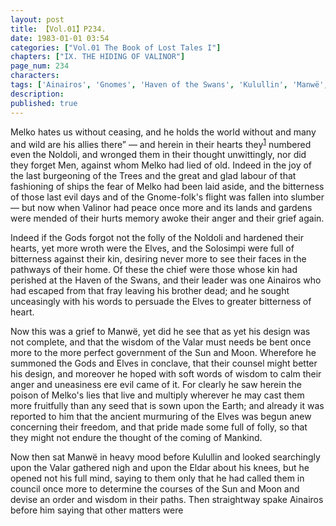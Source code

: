 ```yaml
---
layout: post
title: 【Vol.01】P234.
date: 1983-01-01 03:54
categories: ["Vol.01 The Book of Lost Tales I"]
chapters: ["IX. THE HIDING OF VALINOR"]
page_num: 234
characters: 
tags: ['Ainairos', 'Gnomes', 'Haven of the Swans', 'Kulullin', 'Manwë', 'Melko', 'Moon, The', 'Men', 'Noldoli', 'Solosimpi', 'Sun, The', 'Two Trees']
description: 
published: true
---
```


Melko hates us without ceasing, and he holds the world without and many and wild are his allies there” — and herein in their hearts they<SUP>[1]({{site.baseurl}}/vol01-p248)</SUP> numbered even the Noldoli, and wronged them in their thought unwittingly, nor did they forget Men, against whom Melko had lied of old. Indeed in the joy of the last burgeoning of the Trees and the great and glad labour of that fashioning of ships the fear of Melko had been laid aside, and the bitterness of those last evil days and of the Gnome-folk's flight was fallen into slumber — but now when Valinor had peace once more and its lands and gardens were mended of their hurts memory awoke their anger and their grief again.

Indeed if the Gods forgot not the folly of the Noldoli and hardened their hearts, yet more wroth were the Elves, and the Solosimpi were full of bitterness against their kin, desiring never more to see their faces in the pathways of their home. Of these the chief were those whose kin had perished at the Haven of the Swans, and their leader was one Ainairos who had escaped from that fray leaving his brother dead; and he sought unceasingly with his words to persuade the Elves to greater bitterness of heart.

Now this was a grief to Manwë, yet did he see that as yet his design was not complete, and that the wisdom of the Valar must needs be bent once more to the more perfect government of the Sun and Moon. Wherefore he summoned the Gods and Elves in conclave, that their counsel might better his design, and moreover he hoped with soft words of wisdom to calm their anger and uneasiness ere evil came of it. For clearly he saw herein the poison of Melko's lies that live and multiply wherever he may cast them more fruitfully than any seed that is sown upon the Earth; and already it was reported to him that the ancient murmuring of the Elves was begun anew concerning their freedom, and that pride made some full of folly, so that they might not endure the thought of the coming of Mankind.

Now then sat Manwë in heavy mood before Kulullin and looked searchingly upon the Valar gathered nigh and upon the Eldar about his knees, but he opened not his full mind, saying to them only that he had called them in council once more to determine the courses of the Sun and Moon and devise an order and wisdom in their paths. Then straightway spake Ainairos before him saying that other matters were

